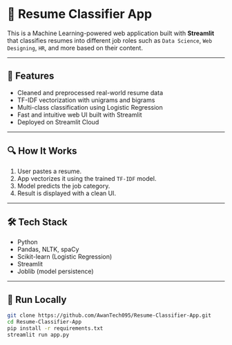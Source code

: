 # 🧠 Resume Classifier App

This is a Machine Learning-powered web application built with **Streamlit** that classifies resumes into different job roles such as `Data Science`, `Web Designing`, `HR`, and more based on their content.

---

## 📌 Features

- Cleaned and preprocessed real-world resume data
- TF-IDF vectorization with unigrams and bigrams
- Multi-class classification using Logistic Regression
- Fast and intuitive web UI built with Streamlit
- Deployed on Streamlit Cloud

---

## 🔍 How It Works

1. User pastes a resume.
2. App vectorizes it using the trained `TF-IDF` model.
3. Model predicts the job category.
4. Result is displayed with a clean UI.

---

## 🛠 Tech Stack

- Python
- Pandas, NLTK, spaCy
- Scikit-learn (Logistic Regression)
- Streamlit
- Joblib (model persistence)

---

## 🚀 Run Locally

```bash
git clone https://github.com/AwanTech095/Resume-Classifier-App.git
cd Resume-Classifier-App
pip install -r requirements.txt
streamlit run app.py

